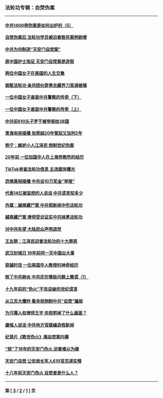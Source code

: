 ### 法轮功专辑：自焚伪案
---
#### [中共1400例伪案是如何出炉的（5）](../../pages/nf5562/n13226831.md?11190430) 
#### [自焚伪案后 法轮功学员被迫害致死案例剧增](../../pages/nf5562/n13190600.md?11190430) 
#### [中共为何制造“天安门自焚案”](../../pages/nf5562/n13183270.md?11190430) 
#### [原中国护士指证 天安门自焚案是造假](../../pages/nf5562/n13172289.md?11190430) 
#### [两位中国女子在美国的人生交集](../../pages/nf5562/n13156138.md?11190430) 
#### [栽赃法轮功 亲共团伙穿黑衣藏界刀高调被捕](../../pages/nf5562/n13073780.md?11190430) 
#### [一位中国女子直面中共警察的传奇（下）](../../pages/nf5562/n12989706.md?11190430) 
#### [一位中国女子直面中共警察的传奇（上）](../../pages/nf5562/n12985072.md?11190430) 
#### [中共前610头子罗干被举报给38国](../../pages/nf5562/n12975419.md?11190430) 
#### [青海电视插播 张荣娟20年冤狱又加刑2年](../../pages/nf5562/n12738166.md?11190430) 
#### [杨宁：嫉妒小人江泽民 炮制世纪伪案](../../pages/nf5562/n12724108.md?11190430) 
#### [20年前 一位加国华人在上海劳教所的经历](../../pages/nf5562/n12707932.md?11190430) 
#### [TikTok审查法轮功信息 主流媒体曝光](../../pages/nf5562/n12362336.md?11190430) 
#### [恐惧真相插播 中共设10万奖金“举报”](../../pages/nf5562/n12306396.md?11190430) 
#### [代表14亿被监控的人说话 中共谎言知多少](../../pages/nf5562/n12297484.md?11190430) 
#### [外媒：越南藏尸案 中共假新闻中伤法轮功](../../pages/nf5562/n12264411.md?11190430) 
#### [越南藏尸案 律师受访证实中共抹黑法轮功](../../pages/nf5562/n12261878.md?11190430) 
#### [对中共失望 大陆民众声明退党](../../pages/nf5562/n12187315.md?11190430) 
#### [王友群：江泽民迫害法轮功的十大罪恶](../../pages/nf5562/n12169074.md?11190430) 
#### [武汉封城日 19年前同一天中国出大事](../../pages/nf5562/n12150901.md?11190430) 
#### [穿越时空  一位美国华人教授的神奇经历](../../pages/nf5562/n12097460.md?11190430) 
#### [除了中共肺炎 中共还在哪些问题上撒谎（1）](../../pages/nf5562/n11955770.md?11190430) 
#### [十九年前的“伪火”不攻自破的世纪谎言](../../pages/nf5562/n11813238.md?11190430) 
#### [从江苏大爆炸 看央视炮制中共“自焚”骗局](../../pages/nf5562/n11140275.md?11190430) 
#### [为污蔑人权律师王宇 央视剪掉了什么画面？](../../pages/nf5562/n11130142.md?11190430) 
#### [聋哑人说话 中共地方官媒编造假新闻](../../pages/nf5562/n11006067.md?11190430) 
#### [纪录片《欺世伪火》揭自焚案内幕](../../pages/nf5562/n11002664.md?11190430) 
#### [“烧”了18年的天安门伪火 迫害难以为继](../../pages/nf5562/n10996660.md?11190430) 
#### [天安门自焚 公安局长军人610官员道实情](../../pages/nf5562/n10997098.md?11190430) 
#### [十八年前天安门伪火 自焚者是什么人？](../../pages/nf5562/n10996556.md?11190430) 

---
#### 第 [ [3](./3.md?11190430) / [2](./2.md?11190430) / [1](./1.md?11190430) ] 页
